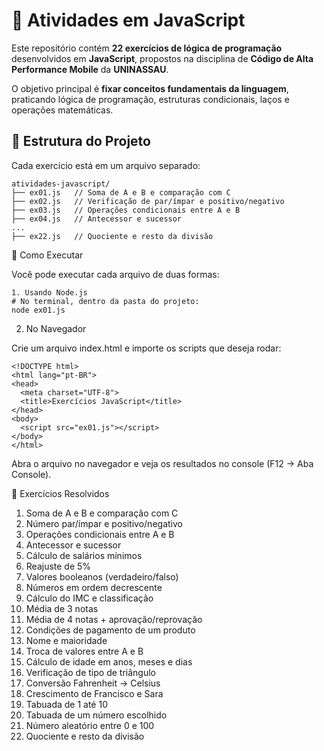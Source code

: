 # 📝 Atividades em JavaScript

Este repositório contém **22 exercícios de lógica de programação** desenvolvidos em **JavaScript**, propostos na disciplina de **Código de Alta Performance Mobile** da **UNINASSAU**.  

O objetivo principal é **fixar conceitos fundamentais da linguagem**, praticando lógica de programação, estruturas condicionais, laços e operações matemáticas.

## 📂 Estrutura do Projeto

Cada exercício está em um arquivo separado:

```plaintext
atividades-javascript/
├── ex01.js   // Soma de A e B e comparação com C
├── ex02.js   // Verificação de par/ímpar e positivo/negativo
├── ex03.js   // Operações condicionais entre A e B
├── ex04.js   // Antecessor e sucessor
...
├── ex22.js   // Quociente e resto da divisão
```

🚀 Como Executar

Você pode executar cada arquivo de duas formas:

```plaintext
1. Usando Node.js
# No terminal, dentro da pasta do projeto:
node ex01.js
```

2. No Navegador

Crie um arquivo index.html e importe os scripts que deseja rodar:

```plaintext
<!DOCTYPE html>
<html lang="pt-BR">
<head>
  <meta charset="UTF-8">
  <title>Exercícios JavaScript</title>
</head>
<body>
  <script src="ex01.js"></script>
</body>
</html>
```

Abra o arquivo no navegador e veja os resultados no console (F12 → Aba Console).

📘 Exercícios Resolvidos

1. Soma de A e B e comparação com C
2. Número par/ímpar e positivo/negativo
3. Operações condicionais entre A e B
4. Antecessor e sucessor
5. Cálculo de salários mínimos
6. Reajuste de 5%
7. Valores booleanos (verdadeiro/falso)
8. Números em ordem decrescente
9. Cálculo do IMC e classificação
10. Média de 3 notas
11. Média de 4 notas + aprovação/reprovação
12. Condições de pagamento de um produto
13. Nome e maioridade
14. Troca de valores entre A e B
15. Cálculo de idade em anos, meses e dias
16. Verificação de tipo de triângulo
17. Conversão Fahrenheit → Celsius
18. Crescimento de Francisco e Sara
19. Tabuada de 1 até 10
20. Tabuada de um número escolhido
21. Número aleatório entre 0 e 100
22. Quociente e resto da divisão
